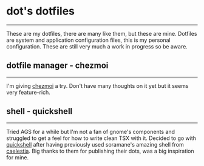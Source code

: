 # dot's dotfiles
---
These are my dotfiles, there are many like them, but these are mine. Dotfiles are system and application configuration files, this is my personal configuration. These are still very much a work in progress so be aware.  
  
## dotfile manager - chezmoi
---
I'm giving [chezmoi](https://github.com/twpayne/chezmoi) a try. Don't have many thoughts on it yet but it seems very feature-rich.

## shell - quickshell
---
Tried AGS for a while but I'm not a fan of gnome's components and struggled to get a feel for how to write clean TSX with it. Decided to go with [quickshell](https://github.com/quickshell-mirror/quickshell) after having previously used soramane's amazing shell from [caelestia](https://github.com/caelestia-dots). Big thanks to them for publishing their dots, was a big inspiration for mine.
